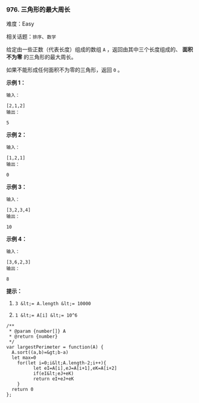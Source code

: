 ### 976. 三角形的最大周长

难度：Easy

相关话题：`排序`、`数学`

给定由一些正数（代表长度）组成的数组  `A` ，返回由其中三个长度组成的、 **面积不为零** 的三角形的最大周长。



如果不能形成任何面积不为零的三角形，返回 `0` 。













 **示例 1：** 





```
输入：

[2,1,2]
输出：

5

```

 **示例 2：** 





```
输入：

[1,2,1]
输出：

0

```

 **示例 3：** 





```
输入：

[3,2,3,4]
输出：

10

```

 **示例 4：** 





```
输入：

[3,6,2,3]
输出：

8

```





 **提示：** 





1.  `3 &lt;= A.length &lt;= 10000` 

2.  `1 &lt;= A[i] &lt;= 10^6` 






```
/**
 * @param {number[]} A
 * @return {number}
 */
var largestPerimeter = function(A) {
  A.sort((a,b)=&gt;b-a)
  let max=0
    for(let i=0;i&lt;A.length-2;i++){
          let eI=A[i],eJ=A[i+1],eK=A[i+2]
          if(eI&lt;eJ+eK)
          return eI+eJ+eK
    }
  return 0
};



```
